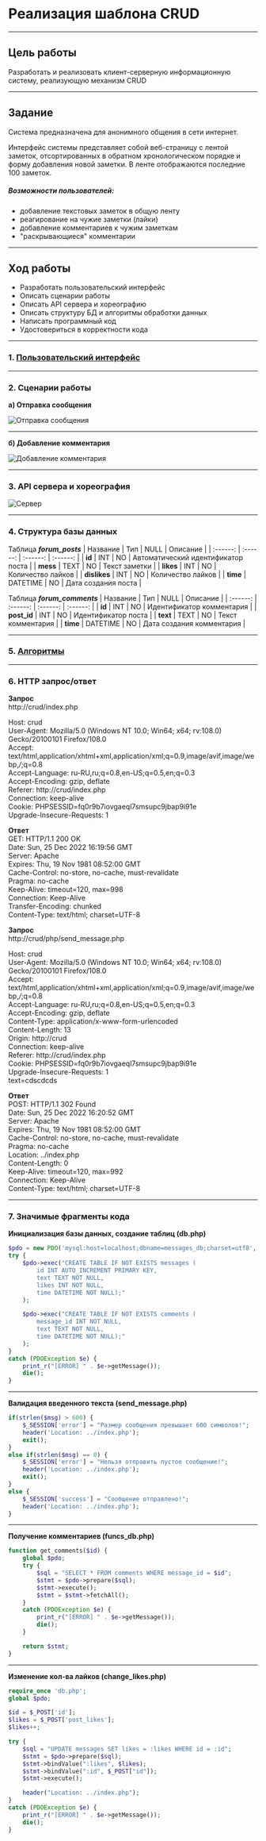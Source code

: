 # Реализация шаблона CRUD
***
## Цель работы
Разработать и реализовать клиент-серверную информационную систему, реализующую механизм CRUD
***
## Задание
Система предназначена для анонимного общения в сети интернет.

Интерфейс системы представляет собой веб-страницу с лентой заметок, отсортированных в обратном хронологическом порядке и форму добавления новой заметки. В ленте отображаются последние 100 заметок.

##### Возможности пользователей:
- добавление текстовых заметок в общую ленту
- реагирование на чужие заметки (лайки)
- добавление комментариев к чужим заметкам
- "раскрывающиеся" комментарии
***
## Ход работы
- Разработать пользовательский интерфейс
- Описать сценарии работы
- Описать API сервера и хореографию
- Описать структуру БД и алгоритмы обработки данных
- Написать программный код
- Удостовериться в корректности кода
***
### 1. [Пользовательский интерфейс](https://www.figma.com/file/1LVcNzvROHDAjiWSmrmkGm/GRUD?node-id=0%3A1&t=tKelOUHVIs5jGkQM-0)
***
### 2. Cценарии работы 
**а) Отправка сообщения**

![Отправка сообщения](Report/Images_Scen/Send_message.png)
***
**б) Добавление комментария**

![Добавление комментария](Report/Images_Scen/Add_comment.png)
***
### 3. API сервера и хореография

![Сервер](Report/Images_Scen/Server.png)
***
### 4. Структура базы данных
Таблица ***forum_posts***
| Название | Тип | NULL | Описание |
| :------: | :------: | :------: | :------: |
| **id** | INT  | NO | Автоматический идентификатор поста |
| **mess** | TEXT | NO | Текст заметки |
| **likes** | INT | NO | Количество лайков |
| **dislikes** | INT | NO | Количество лайков |
| **time** | DATETIME | NO | Дата создания поста |

Таблица ***forum_comments***
| Название | Тип | NULL | Описание |
| :------: | :------: | :------: | :------: |
| **id** | INT  | NO | Идентификатор комментария |
| **post_id** | INT  | NO | Идентификатор поста |
| **text** | TEXT | NO | Текст комментария |
| **time** | DATETIME | NO | Дата создания комментария |
***
### 5. [Алгоритмы](https://viewer.diagrams.net/?tags=%7B%7D&highlight=0000ff&edit=_blank&layers=1&nav=1&title=CRUD(1).drawio#R7V3pc6M2FP9rPJ3pTD0IIY6P8dXddo9Oks52P2IjH1scPJhs4v71FYewkITBmMuJvbMEBAij997vnZIHcLx9%2Fd23d%2BvPnoPdgao4rwM4GaiqChSF%2FAlbDnELUPSkZeVvnKTt2PCw%2BQ%2FTC5PW542D95kLA89zg80u27jwnp7wIsi02b7vvWQvW3pu9qk7e4WFhoeF7Yqt3zZOsI5bTdU4tn%2FAm9WaPhnoVnxma9OLkzfZr23He2Ga4HQAx77nBfHe9nWM3XD06LjE981yzqZfzMdPQZkbxv9%2Bdb89P97f%2Fzj88e3PyV75%2B9Pst6SXn7b7nLzwYKIM7sBgAgamGm2VsGUUbyfR1oza9aQ9frngQEfsZb0J8MPOXoTHL4QtBnC0DrYuOQJk197vYjotN6%2BYfLXRcuO6Y8%2F1%2FOh26NjYXC5I%2Bz7wvX8xc0ZfmHi%2BJGdWvu1syFsz5wxs61gh58RRoa%2BI%2FQC%2FMk3JKP2OvS0O%2FAO5JDlrJu9EWZYS8OVI%2F7RtzdKeNtoJz63Sro9kITsJZc6gkipSiR91%2FOTchexOjhauvd9vFtlh973nJycc70k4Svh1E%2FyTnAn3v4ftQ5QcTV6ZyyaH5CB3ZPfes7%2FAxUyGnYyoiePPDDCSjC9t87FrB5ufWQGVjXnyhL%2B8DfnGKXlVmKVv2i%2FtIn6f5C5WoPiOeEYxuY4C21%2FhQOgoYoH0tatzBTBELiBD%2FJAcen6w9lbek%2B1Oj60cHxyv%2BeR5u4QhfuAgOCRIbD8HXpaRBLGczRTyuYhBYEkGuZDySO%2BWYFAKttaMgdlptI3aR4hpv6Ngy%2BKwcBhuRwxEG3Q%2F6k1luxpFF0yZy6Le0OgXTGDE%2F2WAJuExGYK4df%2B8WOD9Pm7nuM5fe9v5MxnDUQH2c1C%2FXC7VxUIO6MulY%2Bm6jN8cfa4jvR6oF0QYIBHrLRnWw6awXmsK64%2F4%2Fp1BfjnWi7pXn830k4Nem5C3owWgxWkBHgvKagFooExHkLcCGgYVJAeV2HYbMXASQ4sWwQA5BZjGeBsbfRbFHs7cmwlsSAzaXbgbRH%2BKZL8CS50hxxw1ocxmo7LNchNP9drEGJhyuqRDnQ4vC%2Fkj2eCn4B1TrYxhHpE%2Bj15kpG3Xxa5HYHdLxn%2BH%2FQ15aezz5%2F46nihGdmLMJzZDDrXDj0QHoPCfXAfMo3%2F1cAhCHNJrEg7RJXjTGIeoEnMgj2RLF78mkD86D%2F0FQljRp30fwOwV%2FBucKagqFeHfVLq1KVXRXhjfT%2B8ep6Tt8W70Kfz7MTTivnx9DHf%2F%2Bfjw%2BBCGJ4gxZ6%2FwfjgcivZchoPOxfWUwRx7v456AXX55dxQI4kIyxxzvTERlijfqxXhnkimpXJUNqwhURyVhBMoJTprWkD1agK68LZbQqJrElBxuLuXUOsmoXVLKAAaEKQKGdbxU1Vc1TM7bjpeowm80kWALXWUCD%2F4h9iVhxDShu%2BUh8KDI0dFRwf2iDHn%2BcCAzvLnb8pQgSc5NDzge8vl2kLTkFriMTVP2ZAlxeBC%2FuZMw5IGncjNSDvdUY5YENyxD8xlu%2FCC%2FQlxzHlOvpSdupzsxF%2BgXklSBBh%2BmH6ajkON9yv5P7v%2F%2BpkxSsnutw%2FT%2B%2BnwmpSfqoXA3i%2F1B7tRf1CHFnQqqj8uQLBw8NycX4NahLrAAER%2FGQqjv9SKilE7u%2BuGVaMmCnQDYUeytXL59V2GsYDWuzgWtdluNQT5NQSaWVITNFdDoKnFqqDDIoKegLjKxZgQtIbUh7y0PkDWV9MwfUs59z3lrBndp5yvNefcE9CAhpYK9oFa9KgaaMj6ajmloIkRy1tK%2BUiFzlLK2rXUe7VdxxUqVoPrpWyURjOK%2B8qR3drkLb9UIDagicDMBDNaFZR0rRL4Lr0rvkgAKZ07V90EcFJCVLHxj2HqTIg6vutEkLpWovfENDBq9Cf4%2FHcH%2FgQCAve1oIJqsSZTtcVkUVCGQQvYM5fVChMclJcKExxIbUeBmhYaIgNoqhlvu7U36fBkME53gzBIv%2FlJdlfhLjVBRa8zMkGT9jSmlOo3hdGiiOpMtpKO6s%2FkkXM%2FfWLSQl6K%2FR6yr1ZN9ZbtvvQ3ezNOMg91PXCSEewE%2BnLAChSAVROzNCg6FcKYVrsfcBnlJJHPEEy0rKxylvXpUtxzg1pxvxkrHTEwBBhgmIpyfFHGc26iMGkgSrm5wHlSjm0izHXJMsxmrtLSy86yoqibsr1jHccbDJxblmicauX8aEnZnhg5b9UiMTrG%2BvP8piYm6yC9JNYbtZusl4m2JHYpWlQfvzxM76Nqyy%2BPXwdcMXQ506qnRSiC5IDOwVYe3bqlhxkqWYrEvG03PYxKBJr6PMcc9Wt%2BSbp%2BBaWwrlXPI1vFfTWsEHWJi37LI3ebR%2Ba5QharbtdF1iWVQPVgyDvJI5tEsE2x3D1dO4enXOmkckHHgM9WNw0nOR75%2B8owQ34%2BG5CZAa2mmPVOHJ8%2BppgNUedWTjHz1p6kr4ZTzLqkwqc4BGYyJvo4q4PjW8bMNhU%2BJqp%2BNAJuxbyydDNXx2CpEvlvNd2sdxUZu6Wba7EgjBrdDrNEX03bCXoX6uja0816UidWGLujSxU2rUwt5VS6uX3r05CAXNv55vK5X3sb6rWn%2BX6XfKtcFVxSEZ9KPr8Z91hArx64x2YnaNajDDIFnOJCmLLRvHayCrokOHrLILeXQda4uY%2FALBkvbyyrYUgCoq0Yym84hQwURbQ4NXaOazVDFihiAL1Vg8MQ46J8BvIqV3vhhxV2LpX9XbBDA5kFO8BQAUaBBpYu2lFd%2BdJMfXH5ltKOWwAQtxJFupBFW3KZE4ZuWK1n8lGdKnZTnUNZAMxB2HQ0uWK3DEcxjJogRJgi23m5Ai00fbOlP8UVPXpL4i%2FmyMvNmaxN%2FDvxx0ppi5YiRUbZKq%2F6%2FbGc%2BCW%2FlFHJqQhnr5kEufyOqRcsmoROXt%2FMqklGzkTcm35qTT%2F1zsQ1JY7n5FZOl6ESgKjzejqzsVqYN%2BXyW9aQ8e8tw8gSUgMXlM0Z2b7N4q4b9jfMHH%2FjVkXXm9VYCHR0nicwSywMfyujyweVaAmVE9VumhwYKq3UcuIxCGmnHtM01uRU%2FLyvEjvefiNE6brEzuwkwNDHEjv%2B17hCjcwuaVlOYApXdCnqt%2BEog5njxM0YCbtj1DfVxVVK77gb2dI7Mdbxvkvv%2BGU0oWyGeau1d6asLCWHZreUYsl4El9iHWJB1WmpBq9MSGft6nRxKp1sFe0rzCUKQws7z%2FDTKrXb0tktTB4HMpVdefZ4md4aFlWrk4WS%2BpRboBJdmFugCrXxRY84rij7ww5n5xb4Odig8BcZtNM3NJNdoAQ6z0O8cAYIoumEmzHKwJ9l8av7N2mOksPjr87H3ETGbP3Zc3B4xf8%3D)
***
### 6. HTTP запрос/ответ
**Запрос**  
http://crud/index.php  
  
Host: crud  
User-Agent: Mozilla/5.0 (Windows NT 10.0; Win64; x64; rv:108.0) Gecko/20100101 Firefox/108.0  
Accept: text/html,application/xhtml+xml,application/xml;q=0.9,image/avif,image/webp,*/*;q=0.8  
Accept-Language: ru-RU,ru;q=0.8,en-US;q=0.5,en;q=0.3  
Accept-Encoding: gzip, deflate  
Referer: http://crud/index.php  
Connection: keep-alive  
Cookie: PHPSESSID=fq0r9b7iovgaeql7smsupc9jbap9i91e  
Upgrade-Insecure-Requests: 1  
  
**Ответ**  
GET: HTTP/1.1 200 OK  
Date: Sun, 25 Dec 2022 16:19:56 GMT  
Server: Apache  
Expires: Thu, 19 Nov 1981 08:52:00 GMT  
Cache-Control: no-store, no-cache, must-revalidate  
Pragma: no-cache  
Keep-Alive: timeout=120, max=998  
Connection: Keep-Alive  
Transfer-Encoding: chunked  
Content-Type: text/html; charset=UTF-8  
  
**Запрос**  
http://crud/php/send_message.php  
  
Host: crud  
User-Agent: Mozilla/5.0 (Windows NT 10.0; Win64; x64; rv:108.0) Gecko/20100101 Firefox/108.0  
Accept: text/html,application/xhtml+xml,application/xml;q=0.9,image/avif,image/webp,*/*;q=0.8  
Accept-Language: ru-RU,ru;q=0.8,en-US;q=0.5,en;q=0.3  
Accept-Encoding: gzip, deflate  
Content-Type: application/x-www-form-urlencoded  
Content-Length: 13  
Origin: http://crud  
Connection: keep-alive  
Referer: http://crud/index.php  
Cookie: PHPSESSID=fq0r9b7iovgaeql7smsupc9jbap9i91e  
Upgrade-Insecure-Requests: 1  
text=cdscdcds  
  
**Ответ**  
POST: HTTP/1.1 302 Found  
Date: Sun, 25 Dec 2022 16:20:52 GMT  
Server: Apache  
Expires: Thu, 19 Nov 1981 08:52:00 GMT  
Cache-Control: no-store, no-cache, must-revalidate  
Pragma: no-cache  
Location: ../index.php  
Content-Length: 0  
Keep-Alive: timeout=120, max=992  
Connection: Keep-Alive  
Content-Type: text/html; charset=UTF-8  
***
### 7. Значимые фрагменты кода
**Инициализация базы данных, создание таблиц (db.php)**

```php
$pdo = new PDO('mysql:host=localhost;dbname=messages_db;charset=utf8', 'root', 'root');
try {
    $pdo->exec("CREATE TABLE IF NOT EXISTS messages (
        id INT AUTO_INCREMENT PRIMARY KEY, 
        text TEXT NOT NULL, 
        likes INT NOT NULL,
        time DATETIME NOT NULL);"
    );

    $pdo->exec("CREATE TABLE IF NOT EXISTS comments (
        message_id INT NOT NULL, 
        text TEXT NOT NULL, 
        time DATETIME NOT NULL);"
    );
}
catch (PDOException $e) {
    print_r("[ERROR] " . $e->getMessage());
    die();
}
```
***
**Валидация введенного текста (send_message.php)**

```php
if(strlen($msg) > 600) {
    $_SESSION['error'] = "Размер сообщения превышает 600 символов!";
    header('Location: ../index.php');
    exit();
}
else if(strlen($msg) == 0) {
    $_SESSION['error'] = "Нельзя отправить пустое сообщение!";
    header('Location: ../index.php');
    exit();
}
else {
    $_SESSION['success'] = "Сообщение отправлено!";
    header('Location: ../index.php');
}
```
***
**Получение комментариев (funcs_db.php)**
```php
function get_comments($id) {
    global $pdo;
    try {
        $sql = "SELECT * FROM comments WHERE message_id = $id";
        $stmt = $pdo->prepare($sql);
        $stmt->execute();
        $stmt = $stmt->fetchAll();
    }
    catch (PDOException $e) {
        print_r("[ERROR] " . $e->getMessage());
        die();
    }

    return $stmt;
}
```
***
**Изменение кол-ва лайков (change_likes.php)**
```php
require_once 'db.php';
global $pdo;

$id = $_POST['id'];
$likes = $_POST['post_likes'];
$likes++;

try {
    $sql = "UPDATE messages SET likes = :likes WHERE id = :id";
    $stmt = $pdo->prepare($sql);
    $stmt->bindValue(":likes", $likes); 
    $stmt->bindValue(":id", $_POST["id"]);
    $stmt->execute();

    header("Location: ../index.php");
}
catch (PDOException $e) {
    print_r("[ERROR] " . $e->getMessage());
    die();
}
```
